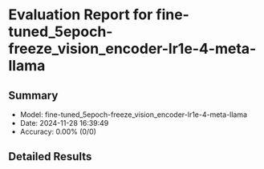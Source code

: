 # Evaluation Report for fine-tuned_5epoch-freeze_vision_encoder-lr1e-4-meta-llama

## Summary
- Model: fine-tuned_5epoch-freeze_vision_encoder-lr1e-4-meta-llama
- Date: 2024-11-28 16:39:49
- Accuracy: 0.00% (0/0)

## Detailed Results

